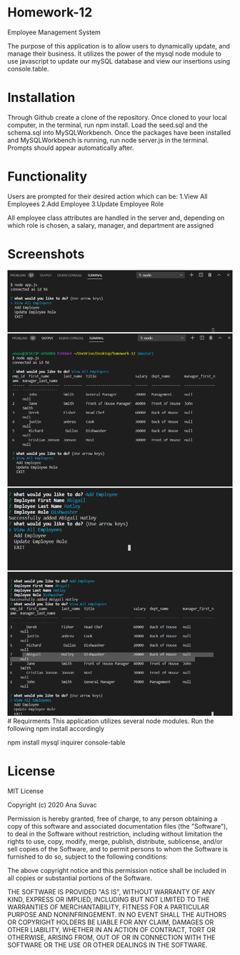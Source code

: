 # Homework-12
 Employee Management System

The purpose of this application is to allow users to dynamically update, and manage their business. It utilizes the power of the mysql node module to use javascript to update our mySQL database and view our insertions using console.table.

# Installation
Through Github create a clone of the repository.
Once cloned to your local computer, in the terminal, run npm install.
Load the seed.sql and the schema.sql into MySQLWorkbench.
Once the packages have been installed and MySQLWorkbench is running, run node server.js in the terminal. Prompts should appear automatically after.
# Functionality
Users are prompted for their desired action which can be:
1.View All Employees
2.Add Employee
3.Update Employee Role


All employee class attributes are handled in the server and, depending on which role is chosen, a salary, manager, and department are assigned
# Screenshots
  <connection>
<img src="assets/images/node.png">
  <view all employees>
   <img src="assets/images/node2.png">
   <add employee>
    <img src="assets/images/node3.png">
    <view again>
     <img src="assets/images/node4.png">
# Requirments
This application utilizes several node modules. Run the following npm install accordingly

npm install mysql inquirer console-table
# License
MIT License

Copyright (c) 2020 Ana Suvac

Permission is hereby granted, free of charge, to any person obtaining a copy of this software and associated documentation files (the "Software"), to deal in the Software without restriction, including without limitation the rights to use, copy, modify, merge, publish, distribute, sublicense, and/or sell copies of the Software, and to permit persons to whom the Software is furnished to do so, subject to the following conditions:

The above copyright notice and this permission notice shall be included in all copies or substantial portions of the Software.

THE SOFTWARE IS PROVIDED "AS IS", WITHOUT WARRANTY OF ANY KIND, EXPRESS OR IMPLIED, INCLUDING BUT NOT LIMITED TO THE WARRANTIES OF MERCHANTABILITY, FITNESS FOR A PARTICULAR PURPOSE AND NONINFRINGEMENT. IN NO EVENT SHALL THE AUTHORS OR COPYRIGHT HOLDERS BE LIABLE FOR ANY CLAIM, DAMAGES OR OTHER LIABILITY, WHETHER IN AN ACTION OF CONTRACT, TORT OR OTHERWISE, ARISING FROM, OUT OF OR IN CONNECTION WITH THE SOFTWARE OR THE USE OR OTHER DEALINGS IN THE SOFTWARE.
